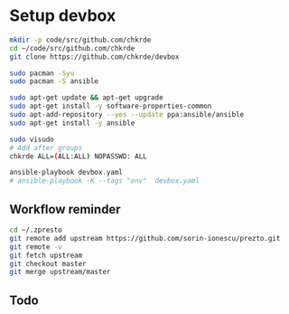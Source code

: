 # Setup devbox

```bash
mkdir -p code/src/github.com/chkrde
cd ~/code/src/github.com/chkrde
git clone https://github.com/chkrde/devbox
```

```bash
sudo pacman -Syu
sudo pacman -S ansible
```

```bash
sudo apt-get update && apt-get upgrade
sudo apt-get install -y software-properties-common
sudo apt-add-repository --yes --update ppa:ansible/ansible
sudo apt-get install -y ansible
```

```bash
sudo visudo
# Add after groups
chkrde ALL=(ALL:ALL) NOPASSWD: ALL
```

```bash
ansible-playbook devbox.yaml
# ansible-playbook -K --tags "env"  devbox.yaml
```

## Workflow reminder

```bash
cd ~/.zpresto
git remote add upstream https://github.com/sorin-ionescu/prezto.git
git remote -v
git fetch upstream
git checkout master
git merge upstream/master
```

## Todo


